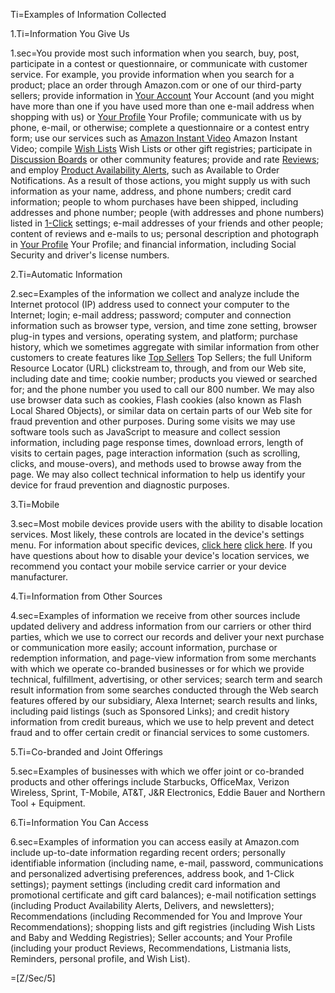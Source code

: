Ti=Examples of Information Collected

1.Ti=Information You Give Us

1.sec=You provide most such information when you search, buy, post, participate in a contest or questionnaire, or communicate with customer service. For example, you provide information when you search for a product; place an order through Amazon.com or one of our third-party sellers; provide information in <a class="help-display-cond help-display-cond-hidden help-display-cond-rule-platform-DesktopBrowser" href="https://www.amazon.com/gp/css/homepage.html/ref=hp_468496_youraccount" target="_blank">Your Account</a> <span class="help-display-cond help-display-cond-hidden help-display-cond-rule-platform-MobileBrowser help-display-cond-rule-platform-MobileApp">Your Account</span> (and you might have more than one if you have used more than one e-mail address when shopping with us) or <a class="help-display-cond help-display-cond-hidden help-display-cond-rule-platform-DesktopBrowser help-display-cond-rule-platform-MobileBrowser" href="https://www.amazon.com/gp/pdp/profile/" target="_blank">Your Profile</a> <span class="help-display-cond help-display-cond-hidden help-display-cond-rule-platform-MobileApp">Your Profile</span>; communicate with us by phone, e-mail, or otherwise; complete a questionnaire or a contest entry form; use our services such as <a class="help-display-cond help-display-cond-hidden help-display-cond-rule-platform-DesktopBrowser" href="https://www.amazon.com/Instant-Video/b/?node=2858778011" target="_blank">Amazon Instant Video</a><span class="help-display-cond help-display-cond-hidden help-display-cond-rule-platform-MobileBrowser help-display-cond-rule-platform-MobileApp"> Amazon Instant Video</span>; compile <a class="help-display-cond help-display-cond-hidden help-display-cond-rule-platform-DesktopBrowser" href="https://www.amazon.com/gp/registry/wishlist-homepage.html/ref=hp_468496_wishlist2" target="_blank">Wish Lists</a> <span class="help-display-cond help-display-cond-hidden help-display-cond-rule-platform-MobileBrowser help-display-cond-rule-platform-MobileApp">Wish Lists</span> or other gift registries; participate in <a href="https://www.amazon.com/gp/help/customer/display.html/ref=hp_468496_discussion?nodeId=14279661" target="_blank">Discussion Boards</a> or other community features; provide and rate <a href="https://www.amazon.com/gp/help/customer/display.html/?nodeId=200791000" target="_blank">Reviews</a>; and employ <a href="/gp/help/customer/display.html?nodeId=569162">Product Availability Alerts</a>, such as Available to Order Notifications. As a result of those actions, you might supply us with such information as your name, address, and phone numbers; credit card information; people to whom purchases have been shipped, including addresses and phone number; people (with addresses and phone numbers) listed in <a href="https://www.amazon.com/gp/browse.html/ref=hp_468496_1click2?node=468482" target="_blank">1-Click</a> settings; e-mail addresses of your friends and other people; content of reviews and e-mails to us; personal description and photograph in <a class="help-display-cond help-display-cond-hidden help-display-cond-rule-platform-DesktopBrowser help-display-cond-rule-platform-MobileBrowser" href="https://www.amazon.com/profile" target="_blank">Your Profile</a> <span class="help-display-cond help-display-cond-hidden help-display-cond-rule-platform-MobileApp">Your Profile</span>; and financial information, including Social Security and driver's license numbers.
 
2.Ti=Automatic Information

2.sec=Examples of the information we collect and analyze include the Internet protocol (IP) address used to connect your computer to the Internet; login; e-mail address; password; computer and connection information such as browser type, version, and time zone setting, browser plug-in types and versions, operating system, and platform; purchase history, which we sometimes aggregate with similar information from other customers to create features like <a class="help-display-cond help-display-cond-hidden help-display-cond-rule-platform-DesktopBrowser" href="https://www.amazon.com/exec/obidos/tg/new-for-you/top-sellers/-/main/ref=hp_468496_topsellers2" target="_blank">Top Sellers</a> <span class="help-display-cond help-display-cond-hidden help-display-cond-rule-platform-MobileBrowser help-display-cond-rule-platform-MobileApp">Top Sellers</span>; the full Uniform Resource Locator (URL) clickstream to, through, and from our Web site, including date and time; cookie number; products you viewed or searched for; and the phone number you used to call our 800 number. We may also use browser data such as cookies, Flash cookies (also known as Flash Local Shared Objects), or similar data on certain parts of our Web site for fraud prevention and other purposes. During some visits we may use software tools such as JavaScript to measure and collect session information, including page response times, download errors, length of visits to certain pages, page interaction information (such as scrolling, clicks, and mouse-overs), and methods used to browse away from the page. We may also collect technical information to help us identify your device for fraud prevention and diagnostic purposes.
 
3.Ti=Mobile

3.sec=Most mobile devices provide users with the ability to disable location services. Most likely, these controls are located in the device's settings menu. For information about specific devices, <a class="help-display-cond help-display-cond-hidden help-display-cond-rule-platform-DesktopBrowser" href="https://www.amazon.com/gp/help/customer/display.html/ref=hp_468496_turnofflbs?nodeId=200903520" target="_blank">click here</a> <a class="help-display-cond help-display-cond-hidden help-display-cond-rule-platform-Mobile help-display-cond-rule-platform-MobileBrowser" href="https://www.amazon.com/gp/help/customer/display.html/ref=hp_468496_turnofflbs?nodeId=200903520&pop-up=1" target="_blank">click here</a>. If you have questions about how to disable your device's location services, we recommend you contact your mobile service carrier or your device manufacturer.

4.Ti=Information from Other Sources

4.sec=Examples of information we receive from other sources include updated delivery and address information from our carriers or other third parties, which we use to correct our records and deliver your next purchase or communication more easily; account information, purchase or redemption information, and page-view information from some merchants with which we operate co-branded businesses or for which we provide technical, fulfillment, advertising, or other services; search term and search result information from some searches conducted through the Web search features offered by our subsidiary, Alexa Internet; search results and links, including paid listings (such as Sponsored Links); and credit history information from credit bureaus, which we use to help prevent and detect fraud and to offer certain credit or financial services to some customers.
 
5.Ti=Co-branded and Joint Offerings

5.sec=Examples of businesses with which we offer joint or co-branded products and other offerings include Starbucks, OfficeMax, Verizon Wireless, Sprint, T-Mobile, AT&T, J&R Electronics, Eddie Bauer and Northern Tool + Equipment.
 
6.Ti=Information You Can Access

6.sec=Examples of information you can access easily at Amazon.com include up-to-date information regarding recent orders; personally identifiable information (including name, e-mail, password, communications and personalized advertising preferences, address book, and 1-Click settings); payment settings (including credit card information and promotional certificate and gift card balances); e-mail notification settings (including Product Availability Alerts, Delivers, and newsletters); Recommendations (including Recommended for You and Improve Your Recommendations); shopping lists and gift registries (including Wish Lists and Baby and Wedding Registries); Seller accounts; and Your Profile (including your product Reviews, Recommendations, Listmania lists, Reminders, personal profile, and Wish List).

=[Z/Sec/5]